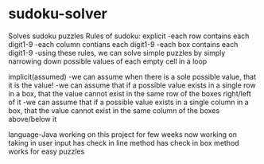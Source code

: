 # sudoku-solver
Solves sudoku puzzles
Rules of sudoku:
explicit 
-each row contains each digit1-9
-each column contians each digit1-9
-each box contains each digit1-9
-using these rules, we can solve simple puzzles by simply narrowing down possible values of each empty cell in a loop

implicit(assumed)
-we can assume when there is a sole possible value, that it is the value!
-we can assume that if a possible value exists in a single row in a box, that the value cannot exist in the same row of the boxes right/left of it
-we can assume that if a possible value exists in a single column in a box, that the value cannot exist in the same column of the boxes above/below it


language-Java
working on this project for few weeks now
working on taking in user input
has check in line method 
has check in box method
works for easy puzzles
